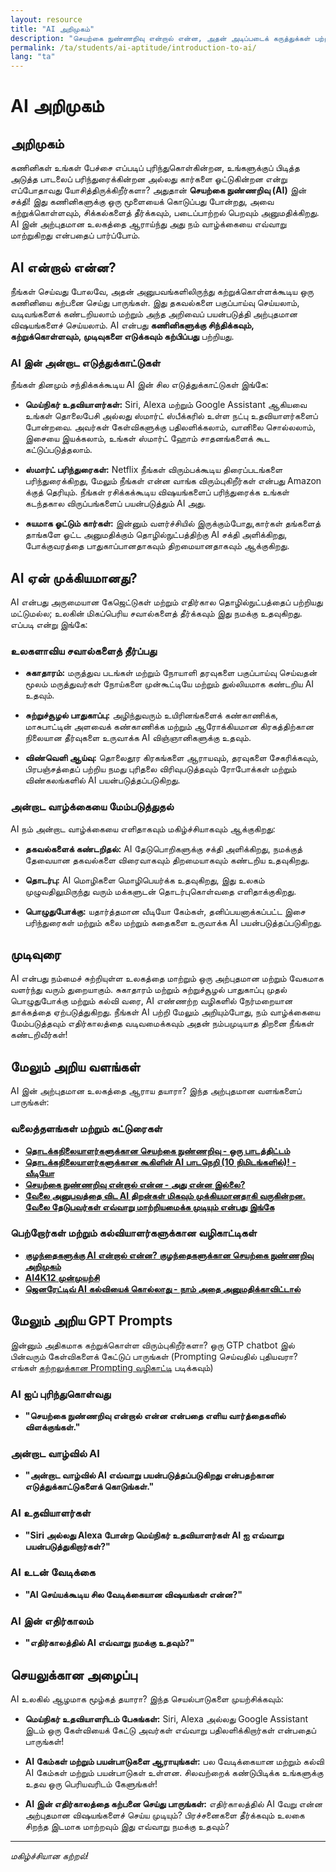 ```yaml
---
layout: resource
title: "AI அறிமுகம்"
description: "செயற்கை நுண்ணறிவு என்றால் என்ன, அதன் அடிப்படைக் கருத்துக்கள் பற்றிய ஒரு எளிய கண்ணோட்டம்."
permalink: /ta/students/ai-aptitude/introduction-to-ai/
lang: "ta"
---
```


# AI அறிமுகம்

## அறிமுகம்
கணினிகள் உங்கள் பேச்சை எப்படிப் புரிந்துகொள்கின்றன, உங்களுக்குப் பிடித்த அடுத்த பாடலைப் பரிந்துரைக்கின்றன அல்லது கார்களை ஓட்டுகின்றன என்று எப்போதாவது யோசித்திருக்கிறீர்களா? அதுதான் **செயற்கை நுண்ணறிவு (AI)** இன் சக்தி! இது கணினிகளுக்கு ஒரு மூளையைக் கொடுப்பது போன்றது, அவை கற்றுக்கொள்ளவும், சிக்கல்களைத் தீர்க்கவும், படைப்பாற்றல் பெறவும் அனுமதிக்கிறது. AI இன் அற்புதமான உலகத்தை ஆராய்ந்து அது நம் வாழ்க்கையை எவ்வாறு மாற்றுகிறது என்பதைப் பார்ப்போம்.

## AI என்றால் என்ன?
நீங்கள் செய்வது போலவே, அதன் அனுபவங்களிலிருந்து கற்றுக்கொள்ளக்கூடிய ஒரு கணினியை கற்பனை செய்து பாருங்கள். இது தகவல்களை பகுப்பாய்வு செய்யலாம், வடிவங்களைக் கண்டறியலாம் மற்றும் அந்த அறிவைப் பயன்படுத்தி அற்புதமான விஷயங்களைச் செய்யலாம். AI என்பது **கணினிகளுக்கு சிந்திக்கவும், கற்றுக்கொள்ளவும், முடிவுகளை எடுக்கவும் கற்பிப்பது** பற்றியது.

### AI இன் அன்றாட எடுத்துக்காட்டுகள்
நீங்கள் தினமும் சந்திக்கக்கூடிய AI இன் சில எடுத்துக்காட்டுகள் இங்கே:

- **மெய்நிகர் உதவியாளர்கள்:** Siri, Alexa மற்றும் Google Assistant ஆகியவை உங்கள் தொலைபேசி அல்லது ஸ்மார்ட் ஸ்பீக்கரில் உள்ள நட்பு உதவியாளர்களைப் போன்றவை. அவர்கள் கேள்விகளுக்கு பதிலளிக்கலாம், வானிலை சொல்லலாம், இசையை இயக்கலாம், உங்கள் ஸ்மார்ட் ஹோம் சாதனங்களைக் கூட கட்டுப்படுத்தலாம்.
  
- **ஸ்மார்ட் பரிந்துரைகள்:** Netflix நீங்கள் விரும்பக்கூடிய திரைப்படங்களை பரிந்துரைக்கிறது, மேலும் நீங்கள் என்ன வாங்க விரும்புகிறீர்கள் என்பது Amazon க்குத் தெரியும். நீங்கள் ரசிக்கக்கூடிய விஷயங்களைப் பரிந்துரைக்க உங்கள் கடந்தகால விருப்பங்களைப் பயன்படுத்தும் AI அது.
  
- **சுயமாக ஓட்டும் கார்கள்:** இன்னும் வளர்ச்சியில் இருக்கும்போது, ​​கார்கள் தங்களைத் தாங்களே ஓட்ட அனுமதிக்கும் தொழில்நுட்பத்திற்கு AI சக்தி அளிக்கிறது, போக்குவரத்தை பாதுகாப்பானதாகவும் திறமையானதாகவும் ஆக்குகிறது.

## AI ஏன் முக்கியமானது?
AI என்பது அருமையான கேஜெட்டுகள் மற்றும் எதிர்கால தொழில்நுட்பத்தைப் பற்றியது மட்டுமல்ல; உலகின் மிகப்பெரிய சவால்களைத் தீர்க்கவும் இது நமக்கு உதவுகிறது. எப்படி என்று இங்கே:

### உலகளாவிய சவால்களைத் தீர்ப்பது
- **சுகாதாரம்:** மருத்துவ படங்கள் மற்றும் நோயாளி தரவுகளை பகுப்பாய்வு செய்வதன் மூலம் மருத்துவர்கள் நோய்களை முன்கூட்டியே மற்றும் துல்லியமாக கண்டறிய AI உதவும்.
  
- **சுற்றுச்சூழல் பாதுகாப்பு:** அழிந்துவரும் உயிரினங்களைக் கண்காணிக்க, மாசுபாட்டின் அளவைக் கண்காணிக்க மற்றும் ஆரோக்கியமான கிரகத்திற்கான நிலையான தீர்வுகளை உருவாக்க AI விஞ்ஞானிகளுக்கு உதவும்.
  
- **விண்வெளி ஆய்வு:** தொலைதூர கிரகங்களை ஆராயவும், தரவுகளை சேகரிக்கவும், பிரபஞ்சத்தைப் பற்றிய நமது புரிதலை விரிவுபடுத்தவும் ரோபோக்கள் மற்றும் விண்கலங்களில் AI பயன்படுத்தப்படுகிறது.

### அன்றாட வாழ்க்கையை மேம்படுத்துதல்
AI நம் அன்றாட வாழ்க்கையை எளிதாகவும் மகிழ்ச்சியாகவும் ஆக்குகிறது:

- **தகவல்களைக் கண்டறிதல்:** AI தேடுபொறிகளுக்கு சக்தி அளிக்கிறது, நமக்குத் தேவையான தகவல்களை விரைவாகவும் திறமையாகவும் கண்டறிய உதவுகிறது.
  
- **தொடர்பு:** AI மொழிகளை மொழிபெயர்க்க உதவுகிறது, இது உலகம் முழுவதிலுமிருந்து வரும் மக்களுடன் தொடர்புகொள்வதை எளிதாக்குகிறது.
  
- **பொழுதுபோக்கு:** யதார்த்தமான வீடியோ கேம்கள், தனிப்பயனாக்கப்பட்ட இசை பரிந்துரைகள் மற்றும் கலை மற்றும் கதைகளை உருவாக்க AI பயன்படுத்தப்படுகிறது.

## முடிவுரை
AI என்பது நம்மைச் சுற்றியுள்ள உலகத்தை மாற்றும் ஒரு அற்புதமான மற்றும் வேகமாக வளர்ந்து வரும் துறையாகும். சுகாதாரம் மற்றும் சுற்றுச்சூழல் பாதுகாப்பு முதல் பொழுதுபோக்கு மற்றும் கல்வி வரை, AI எண்ணற்ற வழிகளில் நேர்மறையான தாக்கத்தை ஏற்படுத்துகிறது. நீங்கள் AI பற்றி மேலும் அறியும்போது, ​​நம் வாழ்க்கையை மேம்படுத்தவும் எதிர்காலத்தை வடிவமைக்கவும் அதன் நம்பமுடியாத திறனை நீங்கள் கண்டறிவீர்கள்!

## மேலும் அறிய வளங்கள்
AI இன் அற்புதமான உலகத்தை ஆராய தயாரா? இந்த அற்புதமான வளங்களைப் பாருங்கள்:

### வலைத்தளங்கள் மற்றும் கட்டுரைகள்
- **[தொடக்கநிலையாளர்களுக்கான செயற்கை நுண்ணறிவு - ஒரு பாடத்திட்டம்](https://microsoft.github.io/AI-For-Beginners/)** 
- **[தொடக்கநிலையாளர்களுக்கான கூகிளின் AI பாடநெறி (10 நிமிடங்களில்)! - வீடியோ](https://www.youtube.com/watch?v=Yq0QkCxoTHM)**
- **[செயற்கை நுண்ணறிவு என்றால் என்ன - அது என்ன இல்லை?](https://www.weforum.org/stories/2023/03/what-is-artificial-intelligence-and-what-is-it-not-ai-machine-learning/)**
- **[வேலை அனுபவத்தை விட AI திறன்கள் மிகவும் முக்கியமானதாகி வருகின்றன. வேலை தேடுபவர்கள் எவ்வாறு மாற்றியமைக்க முடியும் என்பது இங்கே](https://www.weforum.org/stories/2024/06/ai-skills-rival-job-experience-in-recruitment/)**

### பெற்றோர்கள் மற்றும் கல்வியாளர்களுக்கான வழிகாட்டிகள்
- **[குழந்தைகளுக்கு AI என்றால் என்ன? குழந்தைகளுக்கான செயற்கை நுண்ணறிவு அறிமுகம்](https://www.inspiritscholars.com/blog/what-is-ai-for-kids/)** 
- **[AI4K12 முன்முயற்சி](https://ai4k12.org/)**
- **[ஜெனரேட்டிவ் AI கல்வியைக் கொல்லாது - நாம் அதை அனுமதிக்காவிட்டால்](https://www.weforum.org/stories/2023/09/navigating-the-rise-of-generative-artificial-intelligence-and-its-implications-for-education/)**


## மேலும் அறிய GPT Prompts
இன்னும் அதிகமாக கற்றுக்கொள்ள விரும்புகிறீர்களா? ஒரு GTP chatbot இல் பின்வரும் கேள்விகளைக் கேட்டுப் பாருங்கள்
(Prompting செய்வதில் புதியவரா? எங்கள் [கற்றலுக்கான Prompting வழிகாட்டி](../guide-to-prompting-for-learning/) படிக்கவும்)

### AI ஐப் புரிந்துகொள்வது
- **"செயற்கை நுண்ணறிவு என்றால் என்ன என்பதை எளிய வார்த்தைகளில் விளக்குங்கள்."**

### அன்றாட வாழ்வில் AI
- **"அன்றாட வாழ்வில் AI எவ்வாறு பயன்படுத்தப்படுகிறது என்பதற்கான எடுத்துக்காட்டுகளைக் கொடுங்கள்."**

### AI உதவியாளர்கள்
- **"Siri அல்லது Alexa போன்ற மெய்நிகர் உதவியாளர்கள் AI ஐ எவ்வாறு பயன்படுத்துகிறார்கள்?"**

### AI உடன் வேடிக்கை
- **"AI செய்யக்கூடிய சில வேடிக்கையான விஷயங்கள் என்ன?"**

### AI இன் எதிர்காலம்
- **"எதிர்காலத்தில் AI எவ்வாறு நமக்கு உதவும்?"**

## செயலுக்கான அழைப்பு
AI உலகில் ஆழமாக மூழ்கத் தயாரா? இந்த செயல்பாடுகளை முயற்சிக்கவும்:

- **மெய்நிகர் உதவியாளரிடம் பேசுங்கள்:** Siri, Alexa அல்லது Google Assistant இடம் ஒரு கேள்வியைக் கேட்டு அவர்கள் எவ்வாறு பதிலளிக்கிறார்கள் என்பதைப் பாருங்கள்!
  
- **AI கேம்கள் மற்றும் பயன்பாடுகளை ஆராயுங்கள்:** பல வேடிக்கையான மற்றும் கல்வி AI கேம்கள் மற்றும் பயன்பாடுகள் உள்ளன. சிலவற்றைக் கண்டுபிடிக்க உங்களுக்கு உதவ ஒரு பெரியவரிடம் கேளுங்கள்!
  
- **AI இன் எதிர்காலத்தை கற்பனை செய்து பாருங்கள்:** எதிர்காலத்தில் AI வேறு என்ன அற்புதமான விஷயங்களைச் செய்ய முடியும்? பிரச்சனைகளை தீர்க்கவும் உலகை சிறந்த இடமாக மாற்றவும் இது எவ்வாறு நமக்கு உதவும்?

---
*மகிழ்ச்சியான கற்றல்!*